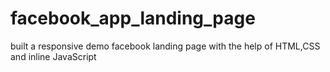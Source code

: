# facebook_app_landing_page
built a responsive  demo facebook landing page with the help of HTML,CSS and inline JavaScript

